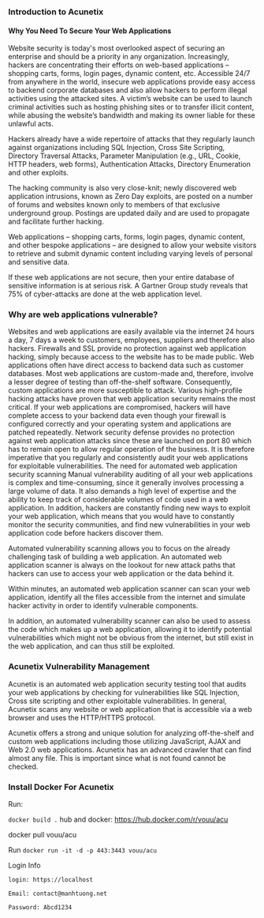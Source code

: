 ### Introduction to Acunetix
#### Why You Need To Secure Your Web Applications
Website security is today's most overlooked aspect of securing an enterprise and should be a priority in any organization. Increasingly, hackers are concentrating their efforts on web-based applications – shopping carts, forms, login pages, dynamic content, etc. Accessible 24/7 from anywhere in the world, insecure web applications provide easy access to backend corporate databases and also allow hackers to perform illegal activities using the attacked sites. A victim’s website can be used to launch criminal activities such as hosting phishing sites or to transfer illicit content, while abusing the website’s bandwidth and making its owner liable for these unlawful acts.


Hackers already have a wide repertoire of attacks that they regularly launch against organizations including SQL Injection, Cross Site Scripting, Directory Traversal Attacks, Parameter Manipulation (e.g., URL, Cookie, HTTP headers, web forms), Authentication Attacks, Directory Enumeration and other exploits.

The hacking community is also very close-knit; newly discovered web application intrusions, known as Zero Day exploits, are posted on a number of forums and websites known only to members of that exclusive underground group. Postings are updated daily and are used to propagate and facilitate further hacking.


Web applications – shopping carts, forms, login pages, dynamic content, and other bespoke applications – are designed to allow your website visitors to retrieve and submit dynamic content including varying levels of personal and sensitive data.

If these web applications are not secure, then your entire database of sensitive information is at serious risk.  A Gartner Group study reveals that 75% of cyber-attacks are done at the web application level.


### Why are web applications vulnerable?

Websites and web applications are easily available via the internet 24 hours a day, 7 days a week to customers, employees, suppliers and therefore also hackers.
Firewalls and SSL provide no protection against web application hacking, simply because access to the website has to be made public.
Web applications often have direct access to backend data such as customer databases.
Most web applications are custom-made and, therefore, involve a lesser degree of testing than off-the-shelf software.  Consequently, custom applications are more susceptible to attack.
Various high-profile hacking attacks have proven that web application security remains the most critical.  If your web applications are compromised, hackers will have complete access to your backend data even though your firewall is configured correctly and your operating system and applications are patched repeatedly.
Network security defense provides no protection against web application attacks since these are launched on port 80 which has to remain open to allow regular operation of the business. It is therefore imperative that you regularly and consistently audit your web applications for exploitable vulnerabilities.
The need for automated web application security scanning
Manual vulnerability auditing of all your web applications is complex and time-consuming, since it generally involves processing a large volume of data. It also demands a high level of expertise and the ability to keep track of considerable volumes of code used in a web application. In addition, hackers are constantly finding new ways to exploit your web application, which means that you would have to constantly monitor the security communities, and find new vulnerabilities in your web application code before hackers discover them.


Automated vulnerability scanning allows you to focus on the already challenging task of building a web application. An automated web application scanner is always on the lookout for new attack paths that hackers can use to access your web application or the data behind it.

Within minutes, an automated web application scanner can scan your web application, identify all the files accessible from the internet and simulate hacker activity in order to identify vulnerable components.


In addition, an automated vulnerability scanner can also be used to assess the code which makes up a web application, allowing it to identify potential vulnerabilities which might not be obvious from the internet, but still exist in the web application, and can thus still be exploited.

### Acunetix Vulnerability Management
Acunetix is an automated web application security testing tool that audits your web applications by checking for vulnerabilities like SQL Injection, Cross site scripting and other exploitable vulnerabilities. In general, Acunetix scans any website or web application that is accessible via a web browser and uses the HTTP/HTTPS protocol.


Acunetix offers a strong and unique solution for analyzing off-the-shelf and custom web applications including those utilizing JavaScript, AJAX and Web 2.0 web applications. Acunetix has an advanced crawler that can find almost any file. This is important since what is not found cannot be checked.

### Install Docker For Acunetix
Run: 

```docker build .```
hub and docker: https://hub.docker.com/r/vouu/acu

docker pull vouu/acu

Run `docker run -it -d -p 443:3443 vouu/acu`

Login Info

```
login: https://localhost

Email: contact@manhtuong.net

Password: Abcd1234
```
